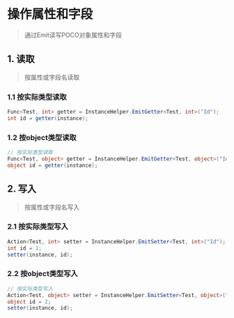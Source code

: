 # 操作属性和字段
>通过Emit读写POCO对象属性和字段

## 1. 读取
>按属性或字段名读取

### 1.1 按实际类型读取
```csharp
Func<Test, int> getter = InstanceHelper.EmitGetter<Test, int>("Id");
int id = getter(instance);
```
### 1.2 按object类型读取
```csharp
// 按实际类型读取
Func<Test, object> getter = InstanceHelper.EmitGetter<Test, object>("Id");
object id = getter(instance);
```

## 2. 写入
> 按属性或字段名写入

### 2.1 按实际类型写入
```csharp
Action<Test, int> setter = InstanceHelper.EmitSetter<Test, int>("Id");
int id = 1;
setter(instance, id);
```
### 2.2 按object类型写入
```csharp
// 按实际类型写入
Action<Test, object> setter = InstanceHelper.EmitSetter<Test, object>("Id");
object id = 2;
setter(instance, id);
```
